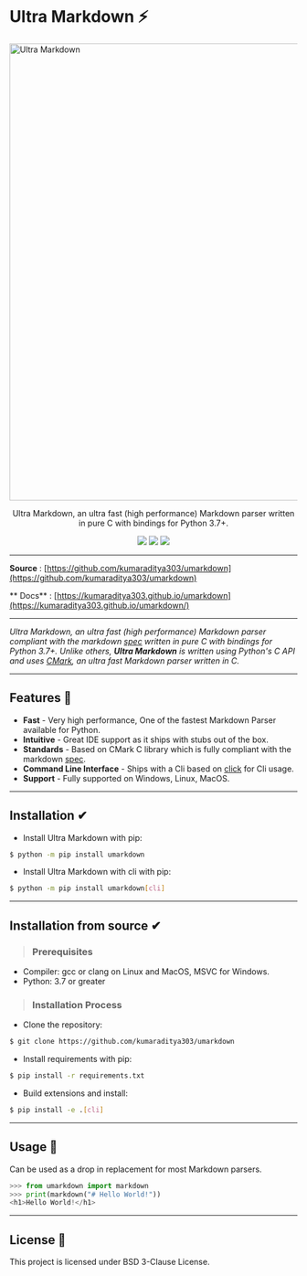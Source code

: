 # Ultra Markdown ⚡

<img width="800" alt="Ultra Markdown" src="https://user-images.githubusercontent.com/59607654/103167048-d3524d00-484d-11eb-96ca-70608a7529fc.png">

<p align="center">Ultra Markdown, an ultra fast (high performance) Markdown parser written in pure C with bindings for Python 3.7+. </p>

<p align="center" >
 <img src="https://img.shields.io/pypi/v/umarkdown?logo=pypi&style=flat-square"/>
 <img src="https://pepy.tech/badge/umarkdown" />
 <img src="https://img.shields.io/codecov/c/github/kumaraditya303/umarkdown?logo=codecov&style=flat-square" />
</p>

---

**Source** : [https://github.com/kumaraditya303/umarkdown](https://github.com/kumaraditya303/umarkdown)

** Docs** : [https://kumaraditya303.github.io/umarkdown](https://kumaraditya303.github.io/umarkdown/)

---

_Ultra Markdown, an ultra fast (high performance) Markdown parser compliant with the markdown [spec](https://spec.commonmark.org/) written in pure C with bindings for Python 3.7+. Unlike others, **Ultra Markdown** is written using Python's C API and uses [CMark](https://github.com/commonmark/cmark), an ultra fast Markdown parser written in C._

---

## Features 🚀

- **Fast** - Very high performance, One of the fastest Markdown Parser available for Python.
- **Intuitive** - Great IDE support as it ships with stubs out of the box.
- **Standards** - Based on CMark C library which is fully compliant with the markdown [spec](https://github.com/commonmark/cmark).
- **Command Line Interface** - Ships with a Cli based on [click](https://github.com/pallets/click) for Cli usage.
- **Support** - Fully supported on Windows, Linux, MacOS.

---

## Installation ✔

- Install Ultra Markdown with pip:

```bash
$ python -m pip install umarkdown
```

- Install Ultra Markdown with cli with pip:

```bash
$ python -m pip install umarkdown[cli]
```

---

## Installation from source ✔

> ### Prerequisites

- Compiler: gcc or clang on Linux and MacOS, MSVC for Windows.
- Python: 3.7 or greater

> ### Installation Process

- Clone the repository:

```bash
$ git clone https://github.com/kumaraditya303/umarkdown
```

- Install requirements with pip:

```bash
$ pip install -r requirements.txt
```

- Build extensions and install:

```bash
$ pip install -e .[cli]
```

---

## Usage 🚀

Can be used as a drop in replacement for most Markdown parsers.

```python
>>> from umarkdown import markdown
>>> print(markdown("# Hello World!"))
<h1>Hello World!</h1>
```

---

## License 📜

This project is licensed under BSD 3-Clause License.
